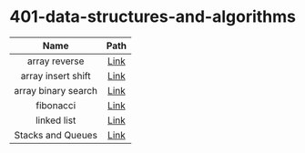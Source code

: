 # 401-data-structures-and-algorithms


| Name  | Path |
| :-------------: | :-------------: |
| array reverse | [Link](./array-reverse/) |
| array insert shift | [Link](./array-insert-shift/) |
| array binary search | [Link](./array-binary-search/) |
| fibonacci| [Link](./fibonacci/) |
| linked list | [Link](./linked-list/) |
| Stacks and Queues | [Link](./StackAndQueue/) |


